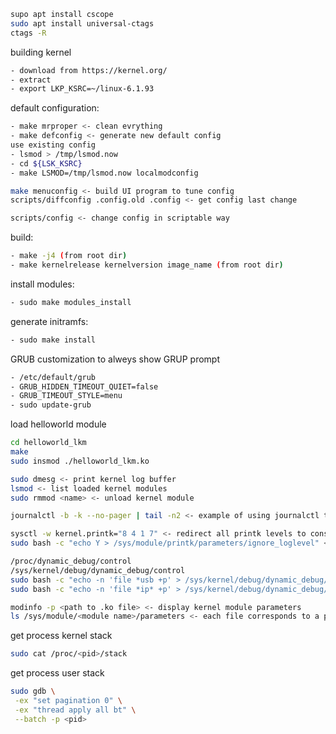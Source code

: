 ```bash
supo apt install cscope
sudo apt install universal-ctags
ctags -R
```

building kernel
```bash
- download from https://kernel.org/
- extract
- export LKP_KSRC=~/linux-6.1.93
```

default configuration:
```bash
- make mrproper <- clean evrything
- make defconfig <- generate new default config
use existing config
- lsmod > /tmp/lsmod.now
- cd ${LSK_KSRC}
- make LSMOD=/tmp/lsmod.now localmodconfig
```

```bash
make menuconfig <- build UI program to tune config
scripts/diffconfig .config.old .config <- get config last change

scripts/config <- change config in scriptable way
```

build:
```bash
- make -j4 (from root dir)
- make kernelrelease kernelversion image_name (from root dir) 
```

install modules:
```bash
- sudo make modules_install
```

generate initramfs:
```bash
- sudo make install
```

GRUB customization
to alweys show GRUP prompt
```bash
- /etc/default/grub
- GRUB_HIDDEN_TIMEOUT_QUIET=false 
- GRUB_TIMEOUT_STYLE=menu
- sudo update-grub
```

load helloworld module
```bash
cd helloworld_lkm
make
sudo insmod ./helloworld_lkm.ko
```
```bash
sudo dmesg <- print kernel log buffer   
lsmod <- list loaded kernel modules
sudo rmmod <name> <- unload kernel module

journalctl -b -k --no-pager | tail -n2 <- example of using journalctl to get kernel logs

sysctl -w kernel.printk="8 4 1 7" <- redirect all printk levels to console (exclude debug level)
sudo bash -c "echo Y > /sys/module/printk/parameters/ignore_loglevel" <- include debug level
```

```bash
/proc/dynamic_debug/control
/sys/kernel/debug/dynamic_debug/control
sudo bash -c "echo -n 'file *usb +p' > /sys/kernel/debug/dynamic_debug/control" <- nable all debug messages in all files where pathname includes string "usb" (turn it ff with -p) 
sudo bash -c "echo -n 'file *ip* +p' > /sys/kernel/debug/dynamic_debug/control"
 ```

```bash
modinfo -p <path to .ko file> <- display kernel module parameters
ls /sys/module/<module name>/parameters <- each file corresponds to a parameter
 ```

get process kernel stack
```bash
sudo cat /proc/<pid>/stack
```
 
get process user stack
```bash
sudo gdb \
 -ex "set pagination 0" \
 -ex "thread apply all bt" \
 --batch -p <pid>
```
 
